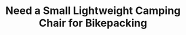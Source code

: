 ---
layout: community
category: community
title: "Need a Small Lightweight Camping Chair for Bikepacking"
description: "Hi folks, Im thinking of buying a camping chair for my bikepacking adventures. Can anybody recommend a small lightweight one please? Helinox  Zero - ultra lightweight and comfortable!"
isTopLevel: false
isSingleLevel: false
isArticle: false
datePublished: 2022-06-14 13:29:00 +0300
dateModified: 2022-06-14 13:29:00 +0300
published: false
---